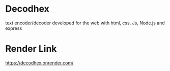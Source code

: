 # Decodhex
text encoder/decoder developed for the web with html, css, Js, Node.js and express

# Render Link
https://decodhex.onrender.com/
